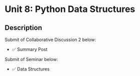 # Unit 8: Python Data Structures

## Description

Submit of Collaborative Discussion 2 below:
- ✅ Summary Post

Submit of Seminar below:
- ✅ Data Structures

